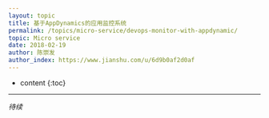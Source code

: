 ```yaml
---
layout: topic
title: 基于AppDynamics的应用监控系统
permalink: /topics/micro-service/devops-monitor-with-appdynamic/
topic: Micro service
date: 2018-02-19
author: 陈崇发
author_index: https://www.jianshu.com/u/6d9b0af2d0af
---
```


* content
{:toc}

---

*待续*

